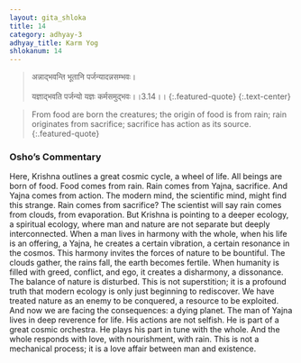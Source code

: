 ```yaml
---
layout: gita_shloka
title: 14
category: adhyay-3
adhyay_title: Karm Yog
shlokanum: 14
---
```


> अन्नाद्भवन्ति भूतानि पर्जन्यादन्नसम्भवः।<br><br>यज्ञाद्भवति पर्जन्यो यज्ञः कर्मसमुद्भवः।।3.14।।
{:.featured-quote}
{:.text-center}

> From food are born the creatures; the origin of food is from rain; rain originates from sacrifice; sacrifice has action as its source.
{:.featured-quote}

### Osho’s Commentary
Here, Krishna outlines a great cosmic cycle, a wheel of life. All beings are born of food. Food comes from rain. Rain comes from Yajna, sacrifice. And Yajna comes from action.
The modern mind, the scientific mind, might find this strange. Rain comes from sacrifice? The scientist will say rain comes from clouds, from evaporation. But Krishna is pointing to a deeper ecology, a spiritual ecology, where man and nature are not separate but deeply interconnected.
When a man lives in harmony with the whole, when his life is an offering, a Yajna, he creates a certain vibration, a certain resonance in the cosmos. This harmony invites the forces of nature to be bountiful. The clouds gather, the rains fall, the earth becomes fertile. When humanity is filled with greed, conflict, and ego, it creates a disharmony, a dissonance. The balance of nature is disturbed.
This is not superstition; it is a profound truth that modern ecology is only just beginning to rediscover. We have treated nature as an enemy to be conquered, a resource to be exploited. And now we are facing the consequences: a dying planet.
The man of Yajna lives in deep reverence for life. His actions are not selfish. He is part of a great cosmic orchestra. He plays his part in tune with the whole. And the whole responds with love, with nourishment, with rain. This is not a mechanical process; it is a love affair between man and existence.
